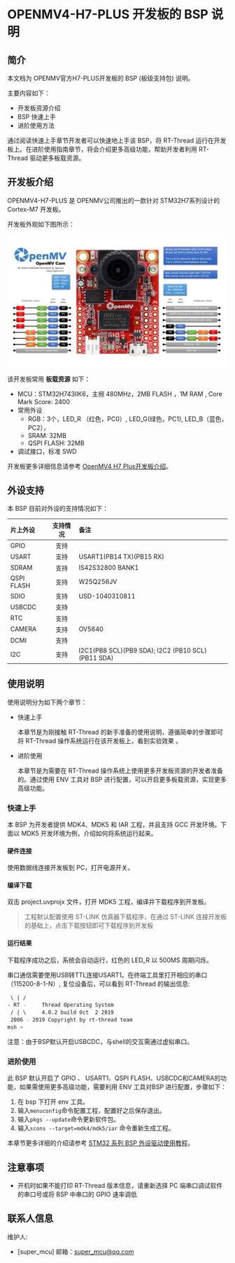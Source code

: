 # OPENMV4-H7-PLUS 开发板的 BSP 说明

## 简介

本文档为 OPENMV官方H7-PLUS开发板的 BSP (板级支持包) 说明。

主要内容如下：

- 开发板资源介绍
- BSP 快速上手
- 进阶使用方法

通过阅读快速上手章节开发者可以快速地上手该 BSP，将 RT-Thread 运行在开发板上。在进阶使用指南章节，将会介绍更多高级功能，帮助开发者利用 RT-Thread 驱动更多板载资源。

## 开发板介绍

OPENMV4-H7-PLUS 是 OPENMV公司推出的一款针对 STM32H7系列设计的 Cortex-M7  开发板。

开发板外观如下图所示：

![board](figures/board.png)

该开发板常用 **板载资源** 如下：

- MCU：STM32H743IIK6，主频 480MHz，2MB FLASH ，1M RAM , Core Mark Score: 2400
- 常用外设
  - RGB：3个，LED_R （红色，PC0）, LED_G(绿色，PC1), LED_B（蓝色，PC2），
  - SRAM:   32MB 
  - QSPI FLASH: 32MB 
- 调试接口，标准 SWD

开发板更多详细信息请参考 [OpenMV4 H7 Plus开发板介绍](https://singtown.com/product/50812/openmv4-h7-plus/)。

## 外设支持

本 BSP 目前对外设的支持情况如下：

| **片上外设**      | **支持情况** | **备注**                              |
| :----------------- | :----------: | :------------------------------------- |
| GPIO              |     支持     |                                        |
| USART             |     支持     | USART1(PB14 TX)(PB15 RX) |
| SDRAM | 支持 | IS42S32800  BANK1 |
| QSPI FLASH | 支持 | W25Q256JV |
| SDIO | 支持 | USD-1040310811 |
| USBCDC | 支持 |  |
| RTC | 支持 | |
| CAMERA | 支持 | OV5640 |
| DCMI | 支持 |  |
| I2C | 支持 | I2C1(PB8 SCL)(PB9 SDA); I2C2 (PB10 SCL)(PB11 SDA) |

## 使用说明

使用说明分为如下两个章节：

- 快速上手

    本章节是为刚接触 RT-Thread 的新手准备的使用说明，遵循简单的步骤即可将 RT-Thread 操作系统运行在该开发板上，看到实验效果 。

- 进阶使用

    本章节是为需要在 RT-Thread 操作系统上使用更多开发板资源的开发者准备的。通过使用 ENV 工具对 BSP 进行配置，可以开启更多板载资源，实现更多高级功能。


### 快速上手

本 BSP 为开发者提供 MDK4、MDK5 和 IAR 工程，并且支持 GCC 开发环境。下面以 MDK5 开发环境为例，介绍如何将系统运行起来。

#### 硬件连接

使用数据线连接开发板到 PC，打开电源开关。

#### 编译下载

双击 project.uvprojx 文件，打开 MDK5 工程，编译并下载程序到开发板。

> 工程默认配置使用 ST-LINK 仿真器下载程序，在通过  ST-LINK 连接开发板的基础上，点击下载按钮即可下载程序到开发板

#### 运行结果

下载程序成功之后，系统会自动运行，红色的 LED_R 以 500MS 周期闪烁。

串口通信需要使用USB转TTL连接USART1。在终端工具里打开相应的串口（115200-8-1-N）, 复位设备后，可以看到 RT-Thread 的输出信息:

```bash
 \ | /
- RT -     Thread Operating System
 / | \     4.0.2 build Oct  2 2019
 2006 - 2019 Copyright by rt-thread team
msh >
```
注意：由于BSP默认开启USBCDC，与shell的交互需通过虚拟串口。

### 进阶使用

此 BSP 默认开启了 GPIO 、 USART1、QSPI FLASH、USBCDC和CAMERA的功能，如果需使用更多高级功能，需要利用 ENV 工具对BSP 进行配置，步骤如下：

1. 在 bsp 下打开 env 工具。
2. 输入`menuconfig`命令配置工程，配置好之后保存退出。
3. 输入`pkgs --update`命令更新软件包。
4. 输入`scons --target=mdk4/mdk5/iar` 命令重新生成工程。

本章节更多详细的介绍请参考 [STM32 系列 BSP 外设驱动使用教程](../docs/STM32系列BSP外设驱动使用教程.md)。

## 注意事项

- 开机时如果不能打印 RT-Thread 版本信息，请重新选择 PC 端串口调试软件的串口号或将 BSP 中串口的 GPIO 速率调低

## 联系人信息

维护人:

-  [super_mcu] 邮箱：<super_mcu@qq.com>